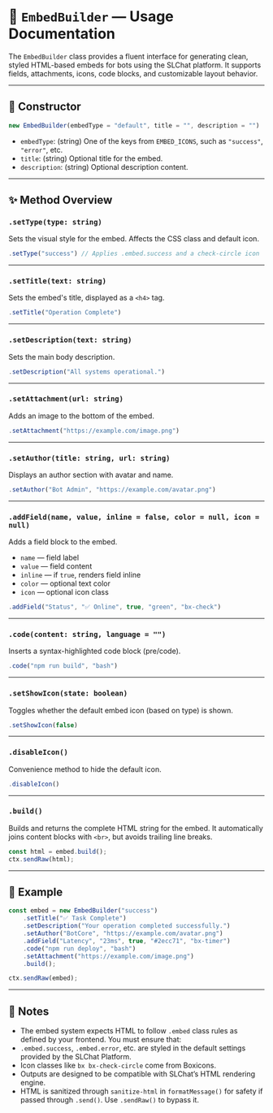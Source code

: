 # 📘 `EmbedBuilder` — Usage Documentation

The `EmbedBuilder` class provides a fluent interface for generating clean, styled HTML-based embeds for bots using the SLChat platform. It supports fields, attachments, icons, code blocks, and customizable layout behavior.

---

## 🔧 Constructor

```js
new EmbedBuilder(embedType = "default", title = "", description = "")
```

* `embedType`: (string) One of the keys from `EMBED_ICONS`, such as `"success"`, `"error"`, etc.
* `title`: (string) Optional title for the embed.
* `description`: (string) Optional description content.

---

## ✨ Method Overview

### `.setType(type: string)`

Sets the visual style for the embed. Affects the CSS class and default icon.

```js
.setType("success") // Applies .embed.success and a check-circle icon
```

---

### `.setTitle(text: string)`

Sets the embed's title, displayed as a `<h4>` tag.

```js
.setTitle("Operation Complete")
```

---

### `.setDescription(text: string)`

Sets the main body description.

```js
.setDescription("All systems operational.")
```

---

### `.setAttachment(url: string)`

Adds an image to the bottom of the embed.

```js
.setAttachment("https://example.com/image.png")
```

---

### `.setAuthor(title: string, url: string)`

Displays an author section with avatar and name.

```js
.setAuthor("Bot Admin", "https://example.com/avatar.png")
```

---

### `.addField(name, value, inline = false, color = null, icon = null)`

Adds a field block to the embed.

* `name` — field label
* `value` — field content
* `inline` — if `true`, renders field inline
* `color` — optional text color
* `icon` — optional icon class

```js
.addField("Status", "✅ Online", true, "green", "bx-check")
```

---

### `.code(content: string, language = "")`

Inserts a syntax-highlighted code block (pre/code).

```js
.code("npm run build", "bash")
```

---

### `.setShowIcon(state: boolean)`

Toggles whether the default embed icon (based on type) is shown.

```js
.setShowIcon(false)
```

---

### `.disableIcon()`

Convenience method to hide the default icon.

```js
.disableIcon()
```

---

### `.build()`

Builds and returns the complete HTML string for the embed. It automatically joins content blocks with `<br>`, but avoids trailing line breaks.

```js
const html = embed.build();
ctx.sendRaw(html);
```

---

## 📌 Example

```js
const embed = new EmbedBuilder("success")
    .setTitle("✅ Task Complete")
    .setDescription("Your operation completed successfully.")
    .setAuthor("BotCore", "https://example.com/avatar.png")
    .addField("Latency", "23ms", true, "#2ecc71", "bx-timer")
    .code("npm run deploy", "bash")
    .setAttachment("https://example.com/image.png")
    .build();

ctx.sendRaw(embed);
```

---

## 🧠 Notes

* The embed system expects HTML to follow `.embed` class rules as defined by your frontend. You must ensure that:
* `.embed.success`, `.embed.error`, etc. are styled in the default settings provided by the SLChat Platform.
* Icon classes like `bx bx-check-circle` come from Boxicons.
* Outputs are designed to be compatible with SLChat’s HTML rendering engine.
* HTML is sanitized through `sanitize-html` in `formatMessage()` for safety if passed through `.send()`. Use `.sendRaw()` to bypass it.
